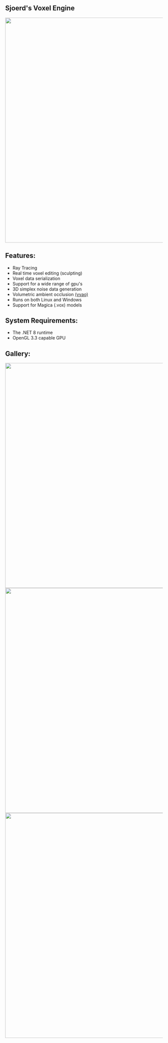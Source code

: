 ## Sjoerd's Voxel Engine
<img width="720" src="https://github.com/sjoerdev/voxel-engine/assets/59654421/4d1f0fa2-76aa-4f44-b7cd-bf535e3cdd4d">

## Features:
- Ray Tracing
- Real time voxel editing (sculpting)
- Voxel data serialization
- Support for a wide range of gpu's
- 3D simplex noise data generation
- Volumetric ambient occlusion [(vvao)](https://www.youtube.com/watch?v=3WaLMBiezMU)
- Runs on both Linux and Windows
- Support for Magica (.vox) models

## System Requirements:
- The .NET 8 runtime
- OpenGL 3.3 capable GPU

## Gallery:
<img width="720" src="https://github.com/sjoerdev/voxel-engine/assets/59654421/c85557f6-bf82-4c2a-8b2e-c05d298bc103">
<img width="720" src="https://github.com/sjoerdev/voxel-engine/assets/59654421/0439b611-fe96-4b93-9f20-4719b3243dc2">
<img width="720" src="https://github.com/sjoerdev/voxel-engine/assets/59654421/4d1f0fa2-76aa-4f44-b7cd-bf535e3cdd4d">
